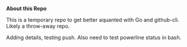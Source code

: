 **About this Repo** 

This is a temporary repo to get better aquanted with Go and github-cli.  Likely a throw-away repo.

Adding details, testing push.  Also need to test powerline status in bash.